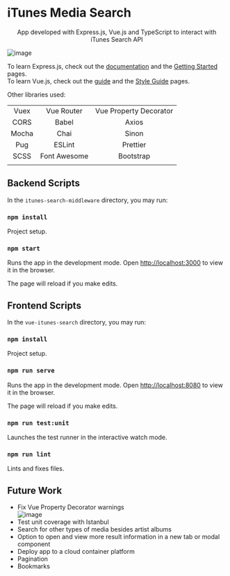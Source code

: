 # iTunes Media Search

<p align="center">
App developed with Express.js, Vue.js and TypeScript to interact with iTunes Search API
</p>

![image](https://user-images.githubusercontent.com/33550545/120116310-f915b200-c15d-11eb-926e-b1d7682feb7a.png)

To learn Express.js, check out the [documentation](https://expressjs.com/en/5x/api.html) and the [Getting Started](https://expressjs.com/en/starter/installing.html) pages.\
To learn Vue.js, check out the [guide](https://v3.vuejs.org/guide/introduction.html) and the [Style Guide](https://v3.vuejs.org/style-guide/) pages.

Other libraries used:

| | | |
|:---:|:---:|:---:|
| Vuex  | Vue Router | Vue Property Decorator  |
| CORS  | Babel  | Axios  |
| Mocha  | Chai  | Sinon  |
| Pug  | ESLint | Prettier  |
| SCSS  | Font Awesome | Bootstrap  |
| | | |


## Backend Scripts

In the `itunes-search-middleware` directory, you may run:

### `npm install`

Project setup.

### `npm start`

Runs the app in the development mode.
Open [http://localhost:3000](http://localhost:3000) to view it in the browser.

The page will reload if you make edits.

## Frontend Scripts

In the `vue-itunes-search` directory, you may run:

### `npm install`

Project setup.

### `npm run serve`

Runs the app in the development mode.
Open [http://localhost:8080](http://localhost:8080) to view it in the browser.

The page will reload if you make edits.

### `npm run test:unit`

Launches the test runner in the interactive watch mode.

### `npm run lint`

Lints and fixes files.

## Future Work

* Fix Vue Property Decorator warnings \
![image](https://user-images.githubusercontent.com/33550545/120116803-3418e500-c160-11eb-824f-8e3ea73af20c.png)
* Test unit coverage with Istanbul
* Search for other types of media besides artist albums
* Option to open and view more result information in a new tab or modal component
* Deploy app to a cloud container platform
* Pagination
* Bookmarks
